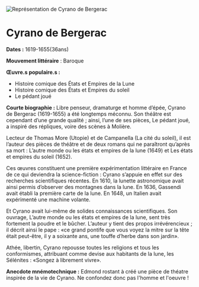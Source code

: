 ![Représentation de Cyrano de Bergerac](img/Savinien_de_Cyrano_de_Bergerac.JPG)

# Cyrano de Bergerac

**Dates :** 1619-1655(36ans)

**Mouvement littéraire** : Baroque

**Œuvre.s populaire.s :**

*   Histoire comique des États et Empires de la Lune
*   Histoire comique des États et Empires du soleil
*   Le pédant joué

**Courte biographie :** Libre penseur, dramaturge et homme d’épée, Cyrano de Bergerac (1619-1655) a été longtemps méconnu. Son théâtre est cependant d’une grande qualité ; ainsi, l’une de ses pièces, Le pédant joué, a inspiré des répliques, voire des scènes à Molière.

Lecteur de Thomas More (Utopie) et de Campanella (La cité du soleil), il est l’auteur des pièces de théâtre et de deux romans qui ne paraîtront qu’après sa mort : L’autre monde ou les états et empires de la lune (1649) et Les états et empires du soleil (1652). 

Ces œuvres constituent une première expérimentation littéraire en France de ce qui deviendra la science-fiction : Cyrano s’appuie en effet sur des recherches scientifiques récentes. En 1610, la lunette astronomique avait ainsi permis d’observer des montagnes dans la lune. En 1636, Gassendi avait établi la première carte de la lune. En 1648, un Italien avait expérimenté une machine volante. 

Et Cyrano avait lui-même de solides connaissances scientifiques. Son ouvrage, L’autre monde ou les états et empires de la lune, sent très fortement la poudre et le bûcher. L’auteur y tient des propos irrévérencieux ; il décrit ainsi le pape : «ce grand pontife que vous voyez la mitre sur la tête était peut-être, il y a soixante ans, une touffe d’herbe dans son jardin». 

Athée, libertin, Cyrano repousse toutes les religions et tous les conformismes, attribuant comme devise aux habitants de la lune, les Sélénites : «Songez à librement vivre».

**Anecdote mnémotechnique :** Edmond rostant à créé une pièce de théatre inspirée de la vie de Cyrano. Ne confondez donc pas l'homme et l'oeuvre !